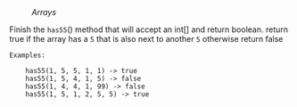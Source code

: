 <div class="hint" title="Practice topics">
  <i style="padding-left: 40px;">Arrays</i>
</div>

Finish the `has55`() method that will accept an int[] and return boolean.
return true if the array has a `5` that is also next to another `5` otherwise return false

    Examples:

        has55(1, 5, 5, 1, 1) -> true
        has55(1, 5, 4, 1, 5) -> false
        has55(1, 4, 4, 1, 99) -> false
        has55(1, 5, 1, 2, 5, 5) -> true

<div class="hint">
  <i style="padding-left: 40px;"></i>
</div>
